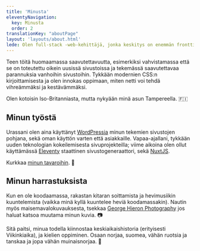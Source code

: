 ```yaml
---
title: 'Minusta'
eleventyNavigation:
  key: Minusta
  order: 2
translationKey: "aboutPage"
layout: 'layouts/about.html'
lede: Olen full-stack -web-kehittäjä, jonka keskitys on enemmän fronttia päin.
---
```


Teen töitä huomaamassa saavutettavuutta, esimerkiksi vahvistamassa että se on toteutettu oikein uusissä sivustoissa ja tekemässä saavutettavaa parannuksia vanhoihin sivustoihin. Tykkään modernien CSS:n kirjoittamisesta ja olen innokas oppimaan, miten netti voi tehdä vihreämmäksi ja kestävämmäksi.

Olen kotoisin Iso-Britanniasta, mutta nykyään minä asun Tampereella. 🇫🇮

## Minun työstä

Urassani olen aina käyttänyt [WordPressia](https://wordpress.org/) minun tekemien sivustojen pohjana, sekä oman käyttön varten että asiakkaille. Vapaa-ajallani, tykkään uuden teknologian kokeilemisesta sivuprojekteilla; viime aikoina olen ollut käyttämässä [Eleventy](https://www.11ty.dev/) staattinen sivustogeneraattori, sekä [NuxtJS](https://nuxtjs.org/).

Kurkkaa [minun tavaroihin](/{{locale}}/toita). 👀

## Minun harrastuksista

Kun en ole koodaamassa, rakastan kitaran soittamista ja hevimusiikin kuuntelemista (vaikka minä kyllä kuuntelee heviä koodamassakin). Nautin myös maisemavalokuvauksesta, tsekkaa [George Hieron Photography](https://www.georgehieron.com/) jos haluat katsoa muutama minun kuvia. 📷

Sitä paitsi, minua todella kiinnostaa keskiaikaishistoria (erityisesti Viikinkiaika), ja kielien oppiminen. Osaan norjaa, suomea, vähän ruotsia ja tanskaa ja jopa vähän muinaisnorjaa. 📜